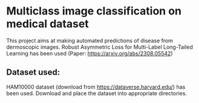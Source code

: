 # Multiclass image classification on medical dataset
This project aims at making automated predictions of disease from dermoscopic images.
Robust Asymmetric Loss for Multi-Label Long-Tailed Learning has been used (Paper: https://arxiv.org/abs/2308.05542)

## Dataset used:
HAM10000 dataset (download from https://dataverse.harvard.edu/) has been used. Download and place the dataset into appropriate directories.
